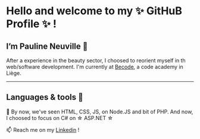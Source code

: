 

 # Hello and welcome to my ✨ **GitHuB Profile** ✨ ! 



## I’m Pauline Neuville 👋

After a experience in the beauty sector, I choosed to reorient myself in th web/software development.
I'm currently at [Becode](https://becode.org/), a code academy in Liège. 

----

 

##  Languages & tools 🧰

👀 By now, we've seen HTML, CSS, JS, on Node.JS and bit of PHP. And now, I choosed to focus on C# on ☆ ASP.NET ☆ 

📫 Reach me on my [Linkedin](https://www.linkedin.com/in/pauline-n-871107141/) !

